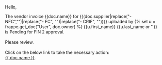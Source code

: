 <p>Hello,<br>

<p>The vendor invoice {{doc.name}} for {{(doc.supplier|replace("- NFC","")|replace("- FC", "")|replace("- CRIF", ""))}} uploaded by {% set u = frappe.get_doc("User", doc.owner) %} {{u.first_name}} {{u.last_name or ''}} is Pending for FIN 2 approval.<br><br>
Please review.<br><br>
Click on the below link to take the necessary action:<br>
<a href="{{ frappe.utils.get_url_to_form('Vendor Invoice', doc.name) }}">{{ doc.name }}</a>.<br></p></p>
